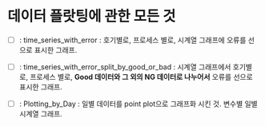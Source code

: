 # 데이터 플랏팅에 관한 모든 것

- [ ] : time_series_with_error : 호기별로, 프로세스 별로, 시계열 그래프에 오류를 선으로 표시한 그래프.
- [ ] : time_series_with_error_split_by_good_or_bad : 시계열 그래프에서 호기별로, 프로세스 별로, **Good 데이터와 그 외의 NG 데이터로 나누어서** 오류를 선으로 표시한 그래프.
- [ ] : Plotting_by_Day : 일별 데이터를 point plot으로 그래프화 시킨 것. 변수별 일별 시계열 그래프.

